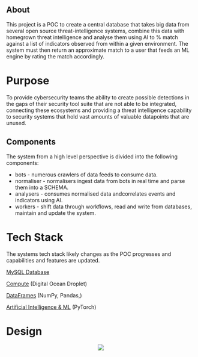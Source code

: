 ## About

This project is a POC to create a central database that takes big data from several open source threat-intelligence systems, combine this data with homegrown threat intelligence and analyse them using AI to % match against a list of indicators observed from within a given environment. The system must then return an approximate match to a user that feeds an ML engine by rating the match accordingly.

# Purpose

To provide cybersecurity teams the ability to create possible detections in the gaps of their security tool suite that are not able to be integrated, connecting these ecosystems and providing a threat intelligence capability to security systems that hold vast amounts of valuable datapoints that are unused.

## Components

The system from a high level perspective is divided into the following components:

* bots - numerous crawlers of data feeds to consume data.
* normaliser - normalisers ingest data from bots in real time and parse them into a SCHEMA.
* analysers - consumes normalised data andcorrelates events and indicators using AI.
* workers - shift data through workflows, read and write from databases, maintain and update the system.

# Tech Stack

The systems tech stack likely changes as the POC progresses and capabilities and features are updated.

[MySQL Database ](https://dev.mysql.com/downloads/mysql/)

[Compute](https://www.digitalocean.com/?refcode=e8a7842ff717https://www.digitalocean.com/?refcode=e8a7842ff717) (Digital Ocean Droplet)

[DataFrames](https://pandas.pydata.org/docs/) (NumPy, Pandas,)

[Artificial Intelligence &amp; ML](https://pytorch.org/) (PyTorch)

# Design

<div style="text-align:center">
    <img src="https://github.com/BurnyMack/securityscripts/assets/58530324/5a83ae17-6bf2-4bfd-99e6-f0c2c88a6363" />
</div>
